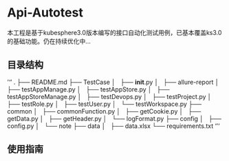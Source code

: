 # Api-Autotest
本工程是基于kubesphere3.0版本编写的接口自动化测试用例，已基本覆盖ks3.0的基础功能。仍在持续优化中...
## 目录结构

’‘’
.
├── README.md
├── TestCase
│   ├── __init__.py
│   ├── allure-report
│   ├── testAppManage.py
│   ├── testAppStore.py
│   ├── testAppStoreManage.py
│   ├── testDevops.py
│   ├── testProject.py
│   ├── testRole.py
│   ├── testUser.py
│   └── testWorkspace.py
├── common
│   ├── commonFunction.py
│   ├── getCookie.py
│   ├── getData.py
│   ├── getHeader.py
│   └── logFormat.py
├── config
│   ├── config.py
│   └── note
├── data
│   ├── data.xlsx
└── requirements.txt
‘’‘

## 使用指南
